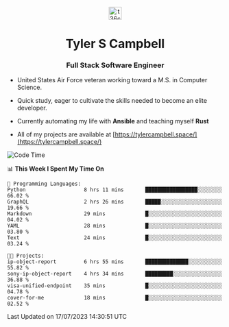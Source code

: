 <p align="center">
<a href="https://www.linkedin.com/in/t36campbell" target="blank"><img align="center" src="https://ik.imagekit.io/t36campbell/Portfolio/linkedin.png.original_m8bbGgPh6.png" alt="t36campbell" height="30" width="30" /></a>
</p>
<h1 align="center">Tyler S Campbell</h1>
<h3 align="center">Full Stack Software Engineer</h3>

* United States Air Force veteran working toward a M.S. in Computer Science.

* Quick study, eager to cultivate the skills needed to become an elite developer.

* Currently automating my life with **Ansible** and teaching myself **Rust**

* All of my projects are available at [https://tylercampbell.space/](https://tylercampbell.space/)

<!--START_SECTION:waka-->
![Code Time](http://img.shields.io/badge/Code%20Time-2%2C618%20hrs%2057%20mins-blue)

📊 **This Week I Spent My Time On** 

```text
💬 Programming Languages: 
Python                   8 hrs 11 mins       █████████████████░░░░░░░░   66.02 % 
GraphQL                  2 hrs 26 mins       █████░░░░░░░░░░░░░░░░░░░░   19.66 % 
Markdown                 29 mins             █░░░░░░░░░░░░░░░░░░░░░░░░   04.02 % 
YAML                     28 mins             █░░░░░░░░░░░░░░░░░░░░░░░░   03.80 % 
Text                     24 mins             █░░░░░░░░░░░░░░░░░░░░░░░░   03.24 % 

🐱‍💻 Projects: 
ip-object-report         6 hrs 55 mins       ██████████████░░░░░░░░░░░   55.82 % 
sony-ip-object-report    4 hrs 34 mins       █████████░░░░░░░░░░░░░░░░   36.88 % 
visa-unified-endpoint    35 mins             █░░░░░░░░░░░░░░░░░░░░░░░░   04.78 % 
cover-for-me             18 mins             █░░░░░░░░░░░░░░░░░░░░░░░░   02.52 % 
```


 Last Updated on 17/07/2023 14:30:51 UTC
<!--END_SECTION:waka-->
